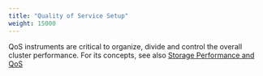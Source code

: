 ```yaml
---
title: "Quality of Service Setup"
weight: 15000
---
```


QoS instruments are critical to organize, divide and control the overall cluster performance. 
For its concepts, see also [Storage Performance and QoS](../../architecture/storage-performance-and-qos.md)


